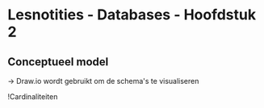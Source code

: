 # Lesnotities - Databases - Hoofdstuk 2

## Conceptueel model

-> Draw.io wordt gebruikt om de schema's te visualiseren

!Cardinaliteiten


